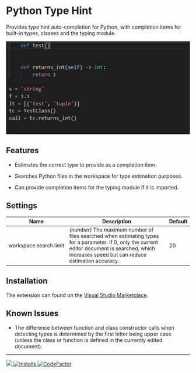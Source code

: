 # Python Type Hint

Provides type hint auto-completion for Python, with completion items for built-in types, classes and the typing module.


![](images/demo.gif)


## Features

* Estimates the correct type to provide as a completion item.

* Searches Python files in the workspace for type estimation purposes.

* Can provide completion items for the typing module if it is imported.

## Settings

| Name | Description | Default
|---|---|---|
| workspace.search.limit | _(number)_ The maximum number of files searched when estimating types for a parameter. If 0, only the current editor document is searched, which increases speed but can reduce estimation accuracy. | 20

## Installation

The extension can found on the [Visual Studio Marketplace](https://marketplace.visualstudio.com/items?itemName=njqdev.vscode-python-typehint).

## Known Issues

* The difference between function and class constructor calls when detecting types is determined by the first letter being upper case (unless the class or function is defined in the currently edited document).


-------------------------------------------------------------------------------------------


<p>
  <a href="https://img.shields.io/github/v/release/njqdev/vscode-python-typehint.svg?style=flat">
    <img src="https://img.shields.io/github/v/release/njqdev/vscode-python-typehint.svg?style=flat" />
  </a>
  <a href="https://img.shields.io/visual-studio-marketplace/i/njqdev.vscode-python-typehint">
    <img src="https://img.shields.io/visual-studio-marketplace/i/njqdev.vscode-python-typehint" alt="Installs"></img>
  </a>
  <a href="https://www.codefactor.io/repository/github/njqdev/vscode-python-typehint/badge">
    <img src="https://www.codefactor.io/repository/github/njqdev/vscode-python-typehint/badge" alt="CodeFactor"></img>
  </a>
</p>
